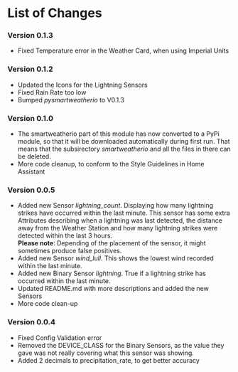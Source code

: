 # List of Changes

### Version 0.1.3
* Fixed Temperature error in the Weather Card, when using Imperial Units

### Version 0.1.2
* Updated the Icons for the Lightning Sensors
* Fixed Rain Rate too low
* Bumped *pysmartweatherio* to V0.1.3

### Version 0.1.0
* The smartweatherio part of this module has now converted to a PyPi module, so that it will be downloaded automatically during first run. That means that the subsirectory *smartweatherio* and all the files in there can be deleted.
* More code cleanup, to conform to the Style Guidelines in Home Assistant

### Version 0.0.5
* Added new Sensor *lightning_count*. Displaying how many lightning strikes have occurred within the last minute. This sensor has some extra Attributes describing when a lightning was last detected, the distance away from the Weather Station and how many lightning strikes were detected within the last 3 hours.<br>
**Please note**: Depending of the placement of the sensor, it might sometimes produce false positives.
* Added new Sensor *wind_lull*. This shows the lowest wind recorded within the last minute.
* Added new Binary Sensor *lightning*. True if a lightning strike has occurred within the last minute.
* Updated README.md with more descriptions and added the new Sensors
* More code clean-up

### Version 0.0.4
* Fixed Config Validation error
* Removed the DEVICE_CLASS for the Binary Sensors, as the value they gave was not really covering what this sensor was showing.
* Added 2 decimals to precipitation_rate, to get better accuracy
